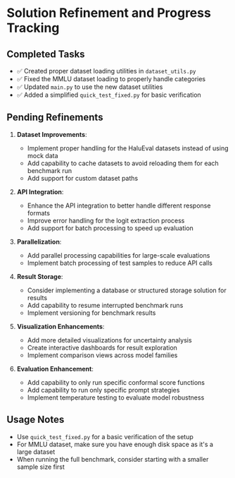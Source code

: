 # Solution Refinement and Progress Tracking

## Completed Tasks

- ✅ Created proper dataset loading utilities in `dataset_utils.py`
- ✅ Fixed the MMLU dataset loading to properly handle categories
- ✅ Updated `main.py` to use the new dataset utilities
- ✅ Added a simplified `quick_test_fixed.py` for basic verification

## Pending Refinements

1. **Dataset Improvements**:
   - Implement proper handling for the HaluEval datasets instead of using mock data
   - Add capability to cache datasets to avoid reloading them for each benchmark run
   - Add support for custom dataset paths

2. **API Integration**:
   - Enhance the API integration to better handle different response formats
   - Improve error handling for the logit extraction process
   - Add support for batch processing to speed up evaluation

3. **Parallelization**:
   - Add parallel processing capabilities for large-scale evaluations
   - Implement batch processing of test samples to reduce API calls

4. **Result Storage**:
   - Consider implementing a database or structured storage solution for results
   - Add capability to resume interrupted benchmark runs
   - Implement versioning for benchmark results

5. **Visualization Enhancements**:
   - Add more detailed visualizations for uncertainty analysis
   - Create interactive dashboards for result exploration
   - Implement comparison views across model families

6. **Evaluation Enhancement**:
   - Add capability to only run specific conformal score functions 
   - Add capability to run only specific prompt strategies
   - Implement temperature testing to evaluate model robustness

## Usage Notes

- Use `quick_test_fixed.py` for a basic verification of the setup
- For MMLU dataset, make sure you have enough disk space as it's a large dataset
- When running the full benchmark, consider starting with a smaller sample size first
